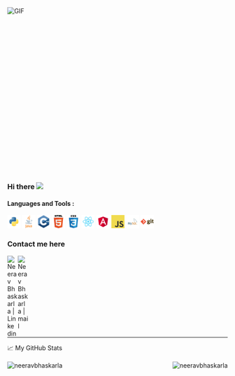 
<img align="right" alt="GIF" src="https://github.com/abhisheknaiidu/abhisheknaiidu/blob/master/code.gif?raw=true" width="580" height="400"/>

### Hi there <img src="https://github.com/TheDudeThatCode/TheDudeThatCode/blob/master/Assets/Hi.gif">

#### Languages and Tools : 

<code><img height="30" src="https://raw.githubusercontent.com/github/explore/80688e429a7d4ef2fca1e82350fe8e3517d3494d/topics/python/python.png"></code>
<code><img height="30" src="https://raw.githubusercontent.com/github/explore/80688e429a7d4ef2fca1e82350fe8e3517d3494d/topics/java/java.png"></code>
<code><img height="30" src="https://raw.githubusercontent.com/github/explore/80688e429a7d4ef2fca1e82350fe8e3517d3494d/topics/cpp/cpp.png"></code>
<code><img height="30" src="https://raw.githubusercontent.com/github/explore/80688e429a7d4ef2fca1e82350fe8e3517d3494d/topics/html/html.png"></code>
<code><img height="30" src="https://raw.githubusercontent.com/github/explore/5c058a388828bb5fde0bcafd4bc867b5bb3f26f3/topics/css/css.png"></code>
<code><img height="30" src="https://raw.githubusercontent.com/github/explore/80688e429a7d4ef2fca1e82350fe8e3517d3494d/topics/react/react.png"></code>
<code><img height="30" src="https://raw.githubusercontent.com/github/explore/80688e429a7d4ef2fca1e82350fe8e3517d3494d/topics/angular/angular.png"></code>
<code><img height="30" src="https://raw.githubusercontent.com/github/explore/80688e429a7d4ef2fca1e82350fe8e3517d3494d/topics/javascript/javascript.png"></code>
<code><img height="30" src="https://raw.githubusercontent.com/github/explore/80688e429a7d4ef2fca1e82350fe8e3517d3494d/topics/mysql/mysql.png"></code>
<code><img height="30" src="https://raw.githubusercontent.com/github/explore/80688e429a7d4ef2fca1e82350fe8e3517d3494d/topics/git/git.png"></code>

### Contact me here

  <a href="https://www.linkedin.com/in/neerav-bhaskarla-a481a9192/">
      <img align="left" alt="Neerav Bhaskarla | Linkedin" width="24px" src="https://github.com/TheDudeThatCode/TheDudeThatCode/blob/master/Assets/Linkedin.svg" />
  </a>
  <a href="mailto:neeravbhaskarla@gmail.com">
      <img align="left" alt="Neerav Bhaskarla | mail" width="24px" src="https://img.icons8.com/fluent/38/000000/gmail--v2.png" />
  </a> 
<br>
 <hr align="center" width = 100%>
📈 My GitHub Stats
<br>
<br>
<img src="https://github-readme-stats.vercel.app/api?username=neeravbhaskarla&show_icons=true&theme=gotham" alt="neeravbhaskarla" align="right"/>
<img src="https://github-readme-stats.vercel.app/api/top-langs/?username=neeravbhaskarla&&theme=gotham" alt="neeravbhaskarla" align="left"/>
